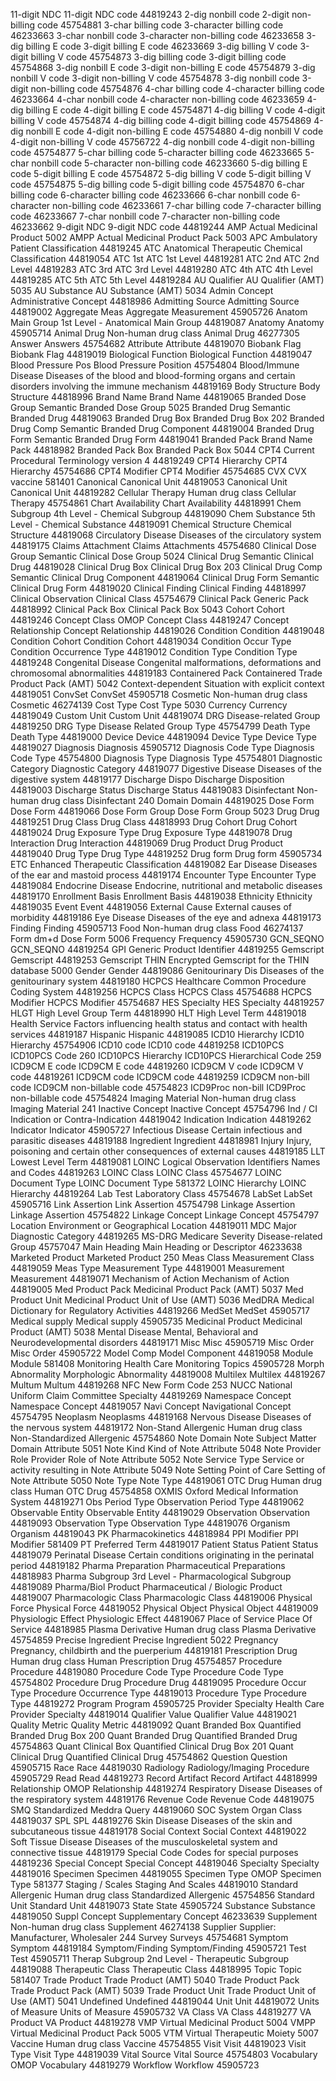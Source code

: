 11-digit NDC	11-digit NDC code	44819243
2-dig nonbill code	2-digit non-billing code	45754881
3-char billing code	3-character billing code	46233663
3-char nonbill code	3-character non-billing code	46233658
3-dig billing E code	3-digit billing E code	46233669
3-dig billing V code	3-digit billing V code	45754873
3-dig billing code	3-digit billing code	45754868
3-dig nonbill E code	3-digit non-billing E code	45754879
3-dig nonbill V code	3-digit non-billing V code	45754878
3-dig nonbill code	3-digit non-billing code	45754876
4-char billing code	4-character billing code	46233664
4-char nonbill code	4-character non-billing code	46233659
4-dig billing E code	4-digit billing E code	45754871
4-dig billing V code	4-digit billing V code	45754874
4-dig billing code	4-digit billing code	45754869
4-dig nonbill E code	4-digit non-billing E code	45754880
4-dig nonbill V code	4-digit non-billing V code	45756722
4-dig nonbill code	4-digit non-billing code	45754877
5-char billing code	5-character billing code	46233665
5-char nonbill code	5-character non-billing code	46233660
5-dig billing E code	5-digit billing E code	45754872
5-dig billing V code	5-digit billing V code	45754875
5-dig billing code	5-digit billing code	45754870
6-char billing code	6-character billing code	46233666
6-char nonbill code	6-character non-billing code	46233661
7-char billing code	7-character billing code	46233667
7-char nonbill code	7-character non-billing code	46233662
9-digit NDC	9-digit NDC code	44819244
AMP	Actual Medicinal Product	5002
AMPP	Actual Medicinal Product Pack	5003
APC	Ambulatory Patient Classification	44819245
ATC	Anatomical Therapeutic Chemical Classification	44819054
ATC 1st	ATC 1st Level	44819281
ATC 2nd	ATC 2nd Level	44819283
ATC 3rd	ATC 3rd Level	44819280
ATC 4th	ATC 4th Level	44819285
ATC 5th	ATC 5th Level	44819284
AU Qualifier	AU Qualifier (AMT)	5035
AU Substance	AU Substance (AMT)	5034
Admin Concept	Administrative Concept	44818986
Admitting Source	Admitting Source	44819002
Aggregate Meas	Aggregate Measurement	45905726
Anatom Main Group	1st Level - Anatomical Main Group	44819087
Anatomy	Anatomy	45905714
Animal Drug	Non-human drug class Animal Drug	46277305
Answer	Answers	45754682
Attribute	Attribute	44819070
Biobank Flag	Biobank Flag	44819019
Biological Function	Biological Function	44819047
Blood Pressure Pos	Blood Pressure Position	45754804
Blood/Immune Disease	Diseases of the blood and blood-forming organs and certain disorders involving the immune mechanism	44819169
Body Structure	Body Structure	44818996
Brand Name	Brand Name	44819065
Branded Dose Group	Semantic Branded Dose Group	5025
Branded Drug	Semantic Branded Drug	44819063
Branded Drug Box	Branded Drug Box	202
Branded Drug Comp	Semantic Branded Drug Component	44819004
Branded Drug Form	Semantic Branded Drug Form	44819041
Branded Pack	Brand Name Pack	44818982
Branded Pack Box	Branded Pack Box	5044
CPT4	Current Procedural Terminology version 4	44819249
CPT4 Hierarchy	CPT4 Hierarchy	45754686
CPT4 Modifier	CPT4 Modifier	45754685
CVX	CVX vaccine	581401
Canonical	Canonical Unit	44819053
Canonical Unit	Canonical Unit	44819282
Cellular Therapy	Human drug class Cellular Therapy	45754861
Chart Availability	Chart Availability	44818991
Chem Subgroup	4th Level - Chemical Subgroup	44819090
Chem Substance	5th Level - Chemical Substance	44819091
Chemical Structure	Chemical Structure	44819068
Circulatory Disease	Diseases of the circulatory system	44819175
Claims Attachment	Claims Attachments	45754680
Clinical Dose Group	Semantic Clinical Dose Group	5024
Clinical Drug	Semantic Clinical Drug	44819028
Clinical Drug Box	Clinical Drug Box	203
Clinical Drug Comp	Semantic Clinical Drug Component	44819064
Clinical Drug Form	Semantic Clinical Drug Form	44819020
Clinical Finding	Clinical Finding	44818997
Clinical Observation	Clinical Class	45754679
Clinical Pack	Generic Pack	44818992
Clinical Pack Box	Clinical Pack Box	5043
Cohort	Cohort	44819246
Concept Class	OMOP Concept Class	44819247
Concept Relationship	Concept Relationship	44819026
Condition	Condition	44819048
Condition Cohort	Condition Cohort	44819034
Condition Occur Type	Condition Occurrence Type	44819012
Condition Type	Condition Type	44819248
Congenital Disease	Congenital malformations, deformations and chromosomal abnormalities	44819183
Containered Pack	Containered Trade Product Pack (AMT)	5042
Context-dependent	Situation with explicit context	44819051
ConvSet	ConvSet	45905718
Cosmetic	Non-human drug class Cosmetic	46274139
Cost Type	Cost Type	5030
Currency	Currency	44819049
Custom Unit	Custom Unit	44819074
DRG	Disease-related Group	44819250
DRG Type	Disease Related Group Type	45754799
Death Type	Death Type	44819000
Device	Device	44819094
Device Type	Device Type	44819027
Diagnosis	Diagnosis	45905712
Diagnosis Code Type	Diagnosis Code Type	45754800
Diagnosis Type	Diagnosis Type	45754801
Diagnostic Category	Diagnostic Category	44819077
Digestive Disease	Diseases of the digestive system	44819177
Discharge Dispo	Discharge Disposition	44819003
Discharge Status	Discharge Status	44819083
Disinfectant	Non-human drug class Disinfectant	240
Domain	Domain	44819025
Dose Form	Dose Form	44819066
Dose Form Group	Dose Form Group	5023
Drug	Drug	44819251
Drug Class	Drug Class	44818993
Drug Cohort	Drug Cohort	44819024
Drug Exposure Type	Drug Exposure Type	44819078
Drug Interaction	Drug Interaction	44819069
Drug Product	Drug Product	44819040
Drug Type	Drug Type	44819252
Drug form	Drug form	45905734
ETC	Enhanced Therapeutic Classification	44819082
Ear Disease	Diseases of the ear and mastoid process	44819174
Encounter Type	Encounter Type	44819084
Endocrine Disease	Endocrine, nutritional and metabolic diseases	44819170
Enrollment Basis	Enrollment Basis	44819038
Ethnicity	Ethnicity	44819035
Event	Event	44819056
External Cause	External causes of morbidity	44819186
Eye Disease	Diseases of the eye and adnexa	44819173
Finding	Finding	45905713
Food	Non-human drug class Food	46274137
Form	dm+d Dose Form	5006
Frequency	Frequency	45905730
GCN_SEQNO	GCN_SEQNO	44819254
GPI	Generic Product Identifier	44819255
Gemscript	Gemscript	44819253
Gemscript THIN	Encrypted Gemscript for the THIN database	5000
Gender	Gender	44819086
Genitourinary Dis	Diseases of the genitourinary system	44819180
HCPCS	Healthcare Common Procedure Coding System	44819256
HCPCS Class	HCPCS Class	45754688
HCPCS Modifier	HCPCS Modifier	45754687
HES Specialty	HES Specialty	44819257
HLGT	High Level Group Term	44818990
HLT	High Level Term	44819018
Health Service	Factors influencing health status and contact with health services	44819187
Hispanic	Hispanic	44819085
ICD10 Hierarchy	ICD10 Hierarchy	45754906
ICD10 code	ICD10 code	44819258
ICD10PCS	ICD10PCS Code	260
ICD10PCS Hierarchy	ICD10PCS Hierarchical Code	259
ICD9CM E code	ICD9CM E code	44819260
ICD9CM V code	ICD9CM V code	44819261
ICD9CM code	ICD9CM code	44819259
ICD9CM non-bill code	ICD9CM non-billable code	45754823
ICD9Proc non-bill	ICD9Proc non-billable code	45754824
Imaging Material	Non-human drug class Imaging Material	241
Inactive Concept	Inactive Concept	45754796
Ind / CI	Indication or Contra-Indication	44819042
Indication	Indication	44819262
Indicator	Indicator	45905727
Infectious Disease	Certain infectious and parasitic diseases	44819188
Ingredient	Ingredient	44818981
Injury	Injury, poisoning and certain other consequences of external causes	44819185
LLT	Lowest Level Term	44819081
LOINC	Logical Observation Identifiers Names and Codes	44819263
LOINC Class	LOINC Class	45754677
LOINC Document Type	LOINC Document Type	581372
LOINC Hierarchy	LOINC Hierarchy	44819264
Lab Test	Laboratory Class	45754678
LabSet	LabSet	45905716
Link Assertion	Link Assertion	45754798
Linkage Assertion	Linkage Assertion	45754822
Linkage Concept	Linkage Concept	45754797
Location	Environment or Geographical Location	44819011
MDC	Major Diagnostic Category	44819265
MS-DRG	Medicare Severity Disease-related Group	45757047
Main Heading	Main Heading or Descriptor	46233638
Marketed Product	Marketed Product	250
Meas Class	Measurement Class	44819059
Meas Type	Measurement Type	44819001
Measurement	Measurement	44819071
Mechanism of Action	Mechanism of Action	44819005
Med Product Pack	Medicinal Product Pack (AMT)	5037
Med Product Unit	Medicinal Product Unit of Use (AMT)	5036
MedDRA	Medical Dictionary for Regulatory Activities	44819266
MedSet	MedSet	45905717
Medical supply	Medical supply	45905735
Medicinal Product	Medicinal Product (AMT)	5038
Mental Disease	Mental, Behavioral and Neurodevelopmental disorders	44819171
Misc	Misc	45905719
Misc Order	Misc Order	45905722
Model Comp	Model Component	44819058
Module	Module	581408
Monitoring	Health Care Monitoring Topics	45905728
Morph Abnormality	Morphologic Abnormality	44819008
Multilex	Multilex	44819267
Multum	Multum	44819268
NFC	New Form Code	253
NUCC	National Uniform Claim Committee Specialty	44819269
Namespace Concept	Namespace Concept	44819057
Navi Concept	Navigational Concept	45754795
Neoplasm	Neoplasms	44819168
Nervous Disease	Diseases of the nervous system	44819172
Non-Stand Allergenic	Human drug class Non-Standardized Allergenic	45754860
Note Domain	Note Subject Matter Domain Attribute	5051
Note Kind	Kind of Note Attribute	5048
Note Provider Role	Provider Role of Note Attribute	5052
Note Service Type	Service or activity resulting in Note Attribute	5049
Note Setting	Point of Care Setting of Note Attribute	5050
Note Type	Note Type	44819061
OTC Drug	Human drug class Human OTC Drug	45754858
OXMIS	Oxford Medical Information System	44819271
Obs Period Type	Observation Period Type	44819062
Observable Entity	Observable Entity	44819029
Observation	Observation	44819093
Observation Type	Observation Type	44819076
Organism	Organism	44819043
PK	Pharmacokinetics	44818984
PPI Modifier	PPI Modifier	581409
PT	Preferred Term	44819017
Patient Status	Patient Status	44819079
Perinatal Disease	Certain conditions originating in the perinatal period	44819182
Pharma Preparation	Pharmaceutical Preparations	44818983
Pharma Subgroup	3rd Level - Pharmacological Subgroup	44819089
Pharma/Biol Product	Pharmaceutical / Biologic Product	44819007
Pharmacologic Class	Pharmacologic Class	44819006
Physical Force	Physical Force	44819052
Physical Object	Physical Object	44819009
Physiologic Effect	Physiologic Effect	44819067
Place of Service	Place Of Service	44818985
Plasma Derivative	Human drug class Plasma Derivative	45754859
Precise Ingredient	Precise Ingredient	5022
Pregnancy	Pregnancy, childbirth and the puerperium	44819181
Prescription Drug	Human drug class Human Prescription Drug	45754857
Procedure	Procedure	44819080
Procedure Code Type	Procedure Code Type	45754802
Procedure Drug	Procedure Drug	44819095
Procedure Occur Type	Procedure Occurrence Type	44819013
Procedure Type	Procedure Type	44819272
Program	Program	45905725
Provider Specialty	Health Care Provider Specialty	44819014
Qualifier Value	Qualifier Value	44819021
Quality Metric	Quality Metric	44819092
Quant Branded Box	Quantified Branded Drug Box	200
Quant Branded Drug	Quantified Branded Drug	45754863
Quant Clinical Box	Quantified Clinical Drug Box	201
Quant Clinical Drug	Quantified Clinical Drug	45754862
Question	Question	45905715
Race	Race	44819030
Radiology	Radiology/Imaging Procedure	45905729
Read	Read	44819273
Record Artifact	Record Artifact	44818999
Relationship	OMOP Relationship	44819274
Respiratory Disease	Diseases of the respiratory system	44819176
Revenue Code	Revenue Code	44819075
SMQ	Standardized Meddra Query	44819060
SOC	System Organ Class	44819037
SPL	SPL	44819276
Skin Disease	Diseases of the skin and subcutaneous tissue	44819178
Social Context	Social Context	44819022
Soft Tissue Disease	Diseases of the musculoskeletal system and connective tissue	44819179
Special Code	Codes for special purposes	44819236
Special Concept	Special Concept	44819046
Specialty	Specialty	44819016
Specimen	Specimen	44819055
Specimen Type	OMOP Specimen Type	581377
Staging / Scales	Staging And Scales	44819010
Standard Allergenic	Human drug class Standardized Allergenic	45754856
Standard Unit	Standard Unit	44819073
State	State	45905724
Substance	Substance	44819050
Suppl Concept	Supplementary Concept	46233639
Supplement	Non-human drug class Supplement	46274138
Supplier	Supplier: Manufacturer, Wholesaler	244
Survey	Surveys	45754681
Symptom	Symptom	44819184
Symptom/Finding	Symptom/Finding	45905721
Test	Test	45905711
Therap Subgroup	2nd Level - Therapeutic Subgroup	44819088
Therapeutic Class	Therapeutic Class	44818995
Topic	Topic	581407
Trade Product	Trade Product (AMT)	5040
Trade Product Pack	Trade Product Pack (AMT)	5039
Trade Product Unit	Trade Product Unit of Use (AMT)	5041
Undefined	Undefined	44819044
Unit	Unit	44819072
Units of Measure	Units of Measure	45905732
VA Class	VA Class	44819277
VA Product	VA Product	44819278
VMP	Virtual Medicinal Product	5004
VMPP	Virtual Medicinal Product Pack	5005
VTM	Virtual Therapeutic Moiety	5007
Vaccine	Human drug class Vaccine	45754855
Visit	Visit	44819023
Visit Type	Visit Type	44819039
Vital Source	Vital Source	45754803
Vocabulary	OMOP Vocabulary	44819279
Workflow	Workflow	45905723
